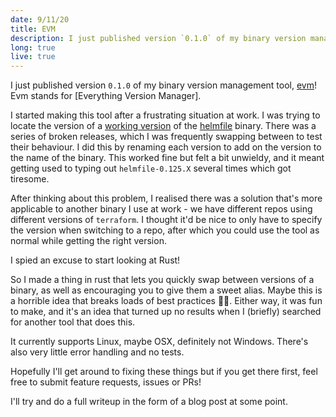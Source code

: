 ```yaml
---
date: 9/11/20
title: EVM
description: I just published version `0.1.0` of my binary version management tool, [evm](https://github.com/CamerAllan/evm)!
long: true
live: true
---
```


I just published version `0.1.0` of my binary version management tool, [evm](https://github.com/CamerAllan/evm)!
Evm stands for [Everything Version Manager].

I started making this tool after a frustrating situation at work.
I was trying to locate the version of a [working version](https://github.com/roboll/helmfile/releases/tag/v0.125.0) of the [helmfile](https://github.com/roboll/helmfile/tree/master) binary.
There was a series of broken releases, which I was frequently swapping between to test their behaviour.
I did this by renaming each version to add on the version to the name of the binary.
This worked fine but felt a bit unwieldy, and it meant getting used to typing out `helmfile-0.125.X` several times which got tiresome.

After thinking about this problem, I realised there was a solution that's more applicable to another binary I use at work - we have different repos using different versions of `terraform`. 
I thought it'd be nice to only have to specify the version when switching to a repo, after which you could use the tool as normal while getting the right version.

I spied an excuse to start looking at Rust!

So I made a thing in rust that lets you quickly swap between versions of a binary, as well as encouraging you to give them a sweet alias.
Maybe this is a horrible idea that breaks loads of best practices 🤷‍♂️.
Either way, it was fun to make, and it's an idea that turned up no results when I (briefly) searched for another tool that does this.

It currently supports Linux, maybe OSX, definitely not Windows.
There's also very little error handling and no tests.

Hopefully I'll get around to fixing these things but if you get there first, feel free to submit feature requests, issues or PRs!

I'll try and do a full writeup in the form of a blog post at some point.